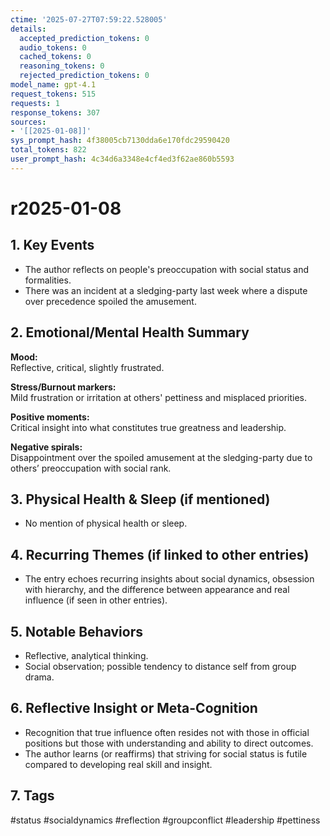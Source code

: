 ```yaml
---
ctime: '2025-07-27T07:59:22.528005'
details:
  accepted_prediction_tokens: 0
  audio_tokens: 0
  cached_tokens: 0
  reasoning_tokens: 0
  rejected_prediction_tokens: 0
model_name: gpt-4.1
request_tokens: 515
requests: 1
response_tokens: 307
sources:
- '[[2025-01-08]]'
sys_prompt_hash: 4f38005cb7130dda6e170fdc29590420
total_tokens: 822
user_prompt_hash: 4c34d6a3348e4cf4ed3f62ae860b5593
---
```

# r2025-01-08

## 1. Key Events
- The author reflects on people's preoccupation with social status and formalities.
- There was an incident at a sledging-party last week where a dispute over precedence spoiled the amusement.

## 2. Emotional/Mental Health Summary

**Mood:**  
Reflective, critical, slightly frustrated.

**Stress/Burnout markers:**  
Mild frustration or irritation at others' pettiness and misplaced priorities.

**Positive moments:**  
Critical insight into what constitutes true greatness and leadership.

**Negative spirals:**  
Disappointment over the spoiled amusement at the sledging-party due to others’ preoccupation with social rank.

## 3. Physical Health & Sleep (if mentioned)
- No mention of physical health or sleep.

## 4. Recurring Themes (if linked to other entries)
- The entry echoes recurring insights about social dynamics, obsession with hierarchy, and the difference between appearance and real influence (if seen in other entries).

## 5. Notable Behaviors
- Reflective, analytical thinking.
- Social observation; possible tendency to distance self from group drama.

## 6. Reflective Insight or Meta-Cognition
- Recognition that true influence often resides not with those in official positions but those with understanding and ability to direct outcomes.
- The author learns (or reaffirms) that striving for social status is futile compared to developing real skill and insight.

## 7. Tags
#status #socialdynamics #reflection #groupconflict #leadership #pettiness